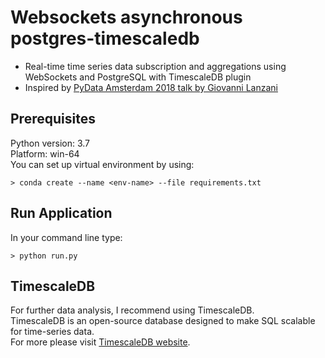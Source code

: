 # Websockets asynchronous postgres-timescaledb
* Real-time time series data subscription and aggregations using WebSockets and PostgreSQL with TimescaleDB plugin
* Inspired by [PyData Amsterdam 2018 talk by Giovanni Lanzani](https://www.youtube.com/watch?v=AcZJUQ3y2ek)

## Prerequisites
Python version: 3.7   
Platform: win-64    
You can set up virtual environment by using:
```
> conda create --name <env-name> --file requirements.txt
```

## Run Application
In your command line type:
```
> python run.py
```

## TimescaleDB
For further data analysis, I recommend using TimescaleDB.    
TimescaleDB is an open-source database designed to make SQL scalable for time-series data.    
For more please visit [TimescaleDB website](https://www.timescale.com/).
